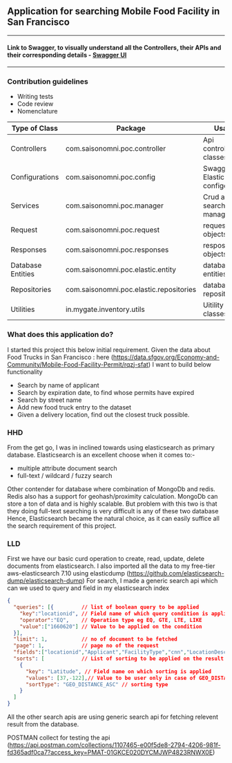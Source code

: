 ## Application for searching Mobile Food Facility in San Francisco ##

***

#### Link to Swagger, to visually understand all the Controllers, their APIs and their corresponding details - [Swagger UI](https://ashishgupta-in.atlassian.net/wiki/spaces/SD/pages/327681/Swagger+Ui+For+Spring+ES+Sample+Project) ###

***

### Contribution guidelines ###

* Writing tests
* Code review
* Nomenclature

Type of Class               | Package                                | Usage 
--------------------------  |----------------------------------------| -------------  
Controllers                 | com.saisonomni.poc.controller          | Api controller classes
Configurations              | com.saisonomni.poc.config              | Swagger, Elasticsearch configes
Services                    | com.saisonomni.poc.manager             | Crud and search manager
Request                     | com.saisonomni.poc.request     |         request objects
Responses                   | com.saisonomni.poc.responses   |         resposne objects
Database Entities           | com.saisonomni.poc.elastic.entity  |     database entities
Repositories                | com.saisonomni.poc.elastic.repositories |database repositories
Utilities                   | in.mygate.inventory.utils              | Uitility classes


### What does this application do? ###
I started this project this below initial requirement.
Given the data about Food Trucks in San Francisco : here (https://data.sfgov.org/Economy-and-Community/Mobile-Food-Facility-Permit/rqzj-sfat)
I want to build below functionality

* Search by name of applicant
* Search by expiration date, to find whose permits have expired
* Search by street name
* Add new food truck entry to the dataset
* Given a delivery location, find out the closest truck possible.


### HHD ###
From the get go, I was in inclined towards using elasticsearch as primary database. Elasticsearch is an excellent choose when it comes to:-
* multiple attribute document search
* full-text / wildcard / fuzzy search

Other contender for database where combination of MongoDb and redis. Redis also has a support for geohash/proximity calculation.
MongoDb can store a ton of data and is highly scalable. But problem with this two is that they doing full-text searching is very difficult is any of these two database
Hence, Elasticsearch became the natural choice, as it can easily suffice all the search requirement of this project.

### LLD ###

First we have our basic curd operation to create, read, update, delete documents from elasticsearch.
I also imported all the data to my free-tier aws-elasticsearch 7.10 using elasticdump (https://github.com/elasticsearch-dump/elasticsearch-dump)
For search, I made a generic search api which can we used to query and field in my elasticsearch index
```json
{
  "queries": [{         // list of boolean query to be applied
    "key":"locationid", // Field name of which query condition is applied
    "operator":"EQ",    // Operation type eg EQ, GTE, LTE, LIKE
    "value":["1660620"] // Value to be applied on the condition
  }],
  "limit": 1,           // no of document to be fetched
  "page": 1,            // page no of the request
  "fields":["locationid","Applicant","FacilityType","cnn","LocationDescription"], // list of fields that is to be fetched
  "sorts": [            // List of sorting to be applied on the result of the query
    {
      "key": "Latitude", // Field name on which sorting is applied
      "values": [37,-122],// Value to be user only in case of GEO_DISTANCE_ASC & GEO_DISTANCE_DESC sorting
      "sortType": "GEO_DISTANCE_ASC" // sorting type
    }
  ]
}
```
All the other search apis are using generic search api for fetching relevent result from the database.

POSTMAN collect for testing the api (https://api.postman.com/collections/1107465-e00f5de8-2794-4206-981f-fd365adf0ca7?access_key=PMAT-01GKCE020DYCMJWP4823RNWX0E)